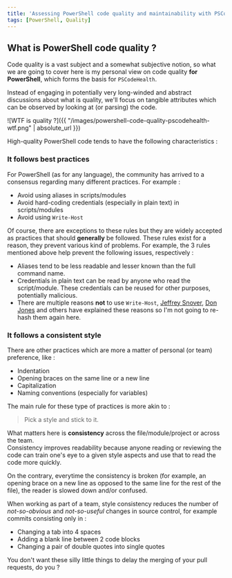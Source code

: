 ```yaml
---
title: 'Assessing PowerShell code quality and maintainability with PSCodeHealth'
tags: [PowerShell, Quality]
---
```


## What is PowerShell code quality ?  

Code quality is a vast subject and a somewhat subjective notion, so what we are going to cover here is my personal view on code quality **for PowerShell**, which forms the basis for `PSCodeHealth`.  

Instead of engaging in potentially very long-winded and abstract discussions about what is quality, we'll focus on tangible attributes which can be observed by looking at (or parsing) the code.  

![WTF is quality ?]({{ "/images/powershell-code-quality-pscodehealth-wtf.png" | absolute_url }})  

High-quality PowerShell code tends to have the following characteristics :  

### It follows best practices

For PowerShell (as for any language), the community has arrived to a consensus regarding many different practices. For example :  
  - Avoid using aliases in scripts/modules  
  - Avoid hard-coding credentials (especially in plain text) in scripts/modules  
  - Avoid using `Write-Host`  

Of course, there are exceptions to these rules but they are widely accepted as practices that should **generally** be followed. These rules exist for a reason, they prevent various kind of problems. For example, the 3 rules mentioned above help prevent the following issues, respectively :  
  - Aliases tend to be less readable and lesser known than the full command name.    
  - Credentials in plain text can be read by anyone who read the script/module. These credentials can be reused for other purposes, potentially malicious.  
  - There are multiple reasons **not** to use `Write-Host`, [Jeffrey Snover](http://www.jsnover.com/blog/2013/12/07/write-host-considered-harmful/), [Don Jones](http://windowsitpro.com/blog/what-do-not-do-powershell-part-1) and others have explained these reasons so I'm not going to re-hash them again here.  

### It follows a consistent style  

There are other practices which are more a matter of personal (or team) preference, like :  
  - Indentation  
  - Opening braces on the same line or a new line  
  - Capitalization
  - Naming conventions (especially for variables)  

The main rule for these type of practices is more akin to :  
> Pick a style and stick to it.  

What matters here is **consistency** across the file/module/project or across the team.  
Consistency improves readability because anyone reading or reviewing the code can train one's eye to a given style aspects and use that to read the code more quickly.  

On the contrary, everytime the consistency is broken (for example, an opening brace on a new line as opposed to the same line for the rest of the file), the reader is slowed down and/or confused.  

When working as part of a team, style consistency reduces the number of *not-so-obvious* and *not-so-useful* changes in source control, for example commits consisting only in :  
  - Changing a tab into 4 spaces  
  - Adding a blank line between 2 code blocks  
  - Changing a pair of double quotes into single quotes  

You don't want these silly little things to delay the merging of your pull requests, do you ?  


